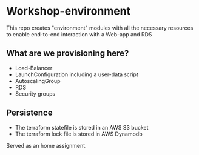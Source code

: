 # Workshop-environment

This repo creates "environment" modules with all the necessary resources to enable end-to-end interaction with a Web-app and RDS

## What are we provisioning here?

- Load-Balancer
- LaunchConfiguration including a user-data script
- AutoscalingGroup
- RDS
- Security groups

## Persistence

- The terraform statefile is stored in an AWS S3 bucket
- The terraform lock file is stored in AWS Dynamodb

Served as an home assignment.
